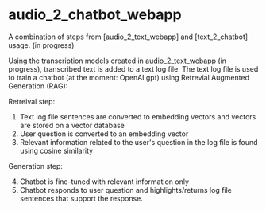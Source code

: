 # audio_2_chatbot_webapp

A combination of steps from [audio_2_text_webapp] and [text_2_chatbot] usage. (in progress)

Using the transcription models created in [audio_2_text_webapp](https://github.com/CodeSolutions2/audio_2_text_webapp) (in progress), transcribed text is added to a text log file. The text log file is used to train a chatbot (at the moment: OpenAI gpt) using Retrevial Augmented Generation (RAG):

Retreival step:
1. Text log file sentences are converted to embedding vectors and vectors are stored on a vector database
2. User question is converted to an embedding vector
3. Relevant information related to the user's question in the log file is found using cosine similarity

Generation step:

4. Chatbot is fine-tuned with relevant information only
5. Chatbot responds to user question and highlights/returns log file sentences that support the response. 
